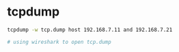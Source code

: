 # tcpdump

```bash
tcpdump -w tcp.dump host 192.168.7.11 and 192.168.7.21

# using wireshark to open tcp.dump
```